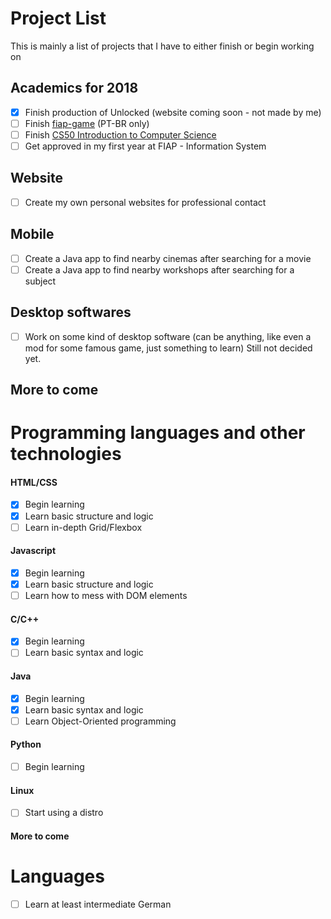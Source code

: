 # Project List
This is mainly a list of projects that I have to either finish or begin working on

## Academics for 2018

- [x] Finish production of Unlocked (website coming soon - not made by me)
- [ ] Finish [fiap-game](https://github.com/Haeii/fiap-game) (PT-BR only)
- [ ] Finish [CS50 Introduction to Computer Science](https://www.edx.org/course/cs50s-introduction-computer-science-harvardx-cs50x)
- [ ] Get approved in my first year at FIAP - Information System

## Website

- [ ] Create my own personal websites for professional contact

## Mobile

- [ ] Create a Java app to find nearby cinemas after searching for a movie
- [ ] Create a Java app to find nearby workshops after searching for a subject

## Desktop softwares

- [ ] Work on some kind of desktop software (can be anything, like even a mod for some famous game, just something to learn) Still not decided yet.

## More to come

# Programming languages and other technologies

#### HTML/CSS

- [x] Begin learning
- [x] Learn basic structure and logic
- [ ] Learn in-depth Grid/Flexbox

#### Javascript

- [x] Begin learning
- [x] Learn basic structure and logic
- [ ] Learn how to mess with DOM elements

#### C/C++

- [x] Begin learning
- [ ] Learn basic syntax and logic

#### Java

- [x] Begin learning
- [x] Learn basic syntax and logic
- [ ] Learn Object-Oriented programming

#### Python

- [ ] Begin learning

#### Linux 

- [ ] Start using a distro

#### More to come

# Languages

- [ ] Learn at least intermediate German

